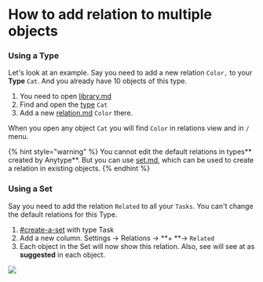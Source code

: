 # How to add relation to multiple objects

### **Using a Type**

Let's look at an example. Say you need to add a new relation `Color,` to your **Type** `Cat`. And you already have 10 objects of this type.

1. You need to open [library.md](../fundamentals/library.md "mention")
2. Find and open the [type](../fundamentals/type/ "mention") `Cat`
3. Add a new [relation.md](../fundamentals/relation.md "mention") `Color` there.

When you open any object `Cat` you will find `Color` in relations view and in `/` menu.

{% hint style="warning" %}
You cannot edit the default relations in types\*\* created by Anytype\*\*. But you can use [set.md](../fundamentals/set.md "mention"), which can be used to create a relation in existing objects.
{% endhint %}

### **Using a Set**

Say you need to add the relation `Related` to all your `Tasks`. You can't change the default relations for this Type.

1. [#create-a-set](../fundamentals/set.md#create-a-set "mention") with type Task
2. Add a new column. Settings → Relations → \*\*+ \*\*→ `Related`
3. Each object in the Set will now show this relation. Also, see will see at as **suggested** in each object.

![](<../.gitbook/assets/test (1).gif>)
